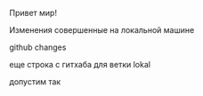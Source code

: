 Привет мир!

Изменения совершенные на локальной машине

github changes    

еще строка с гитхаба для ветки lokal

допустим так
